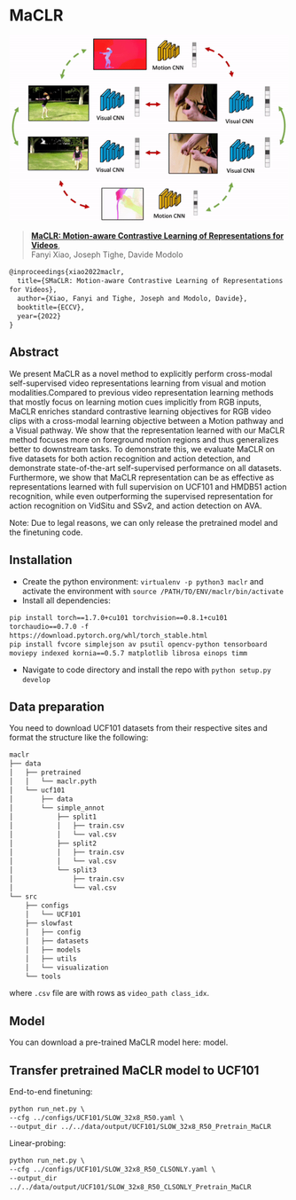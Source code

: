 # MaCLR

![](readme/modist.gif)

> [**MaCLR: Motion-aware Contrastive Learning of Representations for Videos**](https://arxiv.org/abs/2106.09703),            
> Fanyi Xiao, Joseph Tighe, Davide Modolo   


    @inproceedings{xiao2022maclr,
      title={SMaCLR: Motion-aware Contrastive Learning of Representations for Videos},
      author={Xiao, Fanyi and Tighe, Joseph and Modolo, Davide},
      booktitle={ECCV},
      year={2022}
    }
    
    
## Abstract
We present MaCLR as a novel method to explicitly perform cross-modal self-supervised video representations learning from visual and motion modalities.Compared to previous video representation learning methods that mostly focus on learning motion cues implicitly from RGB inputs, MaCLR enriches standard contrastive learning objectives for RGB video clips with a cross-modal learning objective between a Motion pathway and a Visual pathway. We show that the representation learned with our MaCLR method focuses more on foreground motion regions and thus generalizes better to downstream tasks. To demonstrate this, we evaluate MaCLR on five datasets for both action recognition and action detection, and demonstrate state-of-the-art self-supervised performance on all datasets. 
Furthermore, we show that MaCLR representation can be as effective as representations learned with full supervision on UCF101 and HMDB51 action recognition, while even outperforming the supervised representation for action recognition on VidSitu and SSv2, and action detection on AVA.  


Note: Due to legal reasons, we can only release the pretrained model and the finetuning code. 

## Installation

- Create the python environment: `virtualenv -p python3 maclr` and activate the environment with `source /PATH/TO/ENV/maclr/bin/activate`
- Install all dependencies: 
```
pip install torch==1.7.0+cu101 torchvision==0.8.1+cu101 torchaudio==0.7.0 -f https://download.pytorch.org/whl/torch_stable.html 
pip install fvcore simplejson av psutil opencv-python tensorboard moviepy indexed kornia==0.5.7 matplotlib librosa einops timm
```
- Navigate to code directory and install the repo with `python setup.py develop`


## Data preparation

You need to download UCF101 datasets from their respective sites and format the structure like the following:
```
maclr
├── data
│	├── pretrained
│	│	└── maclr.pyth
│	└── ucf101
│		├── data
│		└── simple_annot
│			├── split1
│			│   ├── train.csv
│			│   └── val.csv
│			├── split2
│			│   ├── train.csv
│			│   └── val.csv
│			└── split3
│			    ├── train.csv
│			    └── val.csv
└── src
    ├── configs
    │   └── UCF101
    ├── slowfast
    │   ├── config
    │   ├── datasets
    │   ├── models
    │   ├── utils
    │   └── visualization
    └── tools
```
where `.csv` file are with rows as `video_path class_idx`. 


## Model 

You can download a pre-trained MaCLR model here: model. 


## Transfer pretrained MaCLR model to UCF101

End-to-end finetuning:
```
python run_net.py \
--cfg ../configs/UCF101/SLOW_32x8_R50.yaml \
--output_dir ../../data/output/UCF101/SLOW_32x8_R50_Pretrain_MaCLR 
```

Linear-probing:
```
python run_net.py \
--cfg ../configs/UCF101/SLOW_32x8_R50_CLSONLY.yaml \
--output_dir ../../data/output/UCF101/SLOW_32x8_R50_CLSONLY_Pretrain_MaCLR
```

